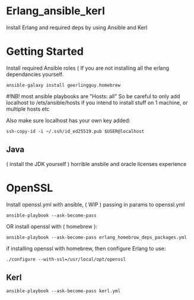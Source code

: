 # Erlang_ansible_kerl
Install Erlang and required deps by using Ansible and Kerl

# Getting Started

Install required Ansible roles ( If you are not installing all the erlang
dependancies yourself.
```
ansible-galaxy install geerlingguy.homebrew
```


#!NB!
most ansible playbooks are "Hosts: all"
So be careful to only add localhost to /ets/ansible/hosts
if you intend to install stuff on 1 machine, or multiple hosts etc

Also make sure localhost has your own key added:
```
ssh-copy-id -i ~/.ssh/id_ed25519.pub $USER@localhost
```


## Java 
( install the JDK yourself ) horrible ansbile and oracle licenses experience

# OpenSSL
Install openssl.yml with ansible, ( WIP ) passing in params to openssl.yml
```
ansible-playbook --ask-become-pass 
```
OR
install openssl with ( homebrew ): 
```
ansible-playbook --ask-become-pass erlang_homebrow_deps_packages.yml
```

if installing openssl with homebrew, then configure Erlang to use:
```
./configure --with-ssl=/usr/local/opt/openssl
```

## Kerl
```
ansible-playbook --ask-become-pass kerl.yml
```